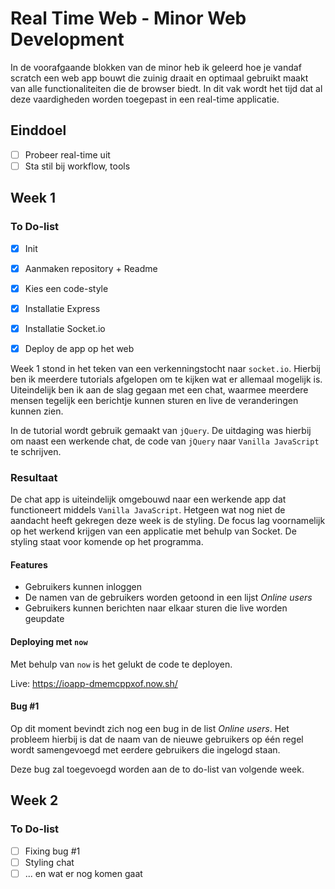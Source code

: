 # Real Time Web - Minor Web Development
In de voorafgaande blokken van de minor heb ik geleerd hoe je vandaf scratch een web app bouwt die zuinig draait en optimaal gebruikt maakt van alle functionaliteiten die de browser biedt. In dit vak wordt het tijd dat al deze vaardigheden worden toegepast in een real-time applicatie.

## Einddoel
- [ ] Probeer real-time uit
- [ ] Sta stil bij workflow, tools

## Week 1

### To Do-list
- [x] Init
- [x] Aanmaken repository + Readme
- [x] Kies een code-style
- [x] Installatie Express
- [x] Installatie Socket.io
- [x] Deploy de app op het web


Week 1 stond in het teken van een verkenningstocht naar `socket.io`. Hierbij ben ik meerdere tutorials afgelopen om te kijken wat er allemaal mogelijk is. Uiteindelijk ben ik aan de slag gegaan met een chat, waarmee meerdere mensen tegelijk een berichtje kunnen sturen en live de veranderingen kunnen zien.

In de tutorial wordt gebruik gemaakt van `jQuery`. De uitdaging was hierbij om naast een werkende chat, de code van `jQuery` naar `Vanilla JavaScript` te schrijven.

### Resultaat
De chat app is uiteindelijk omgebouwd naar een werkende app dat functioneert middels `Vanilla JavaScript`. Hetgeen wat nog niet de aandacht heeft gekregen deze week is de styling. De focus lag voornamelijk op het werkend krijgen van een applicatie met behulp van Socket. De styling staat voor komende op het programma.

#### Features
- Gebruikers kunnen inloggen
- De namen van de gebruikers worden getoond in een lijst *Online users*
- Gebruikers kunnen berichten naar elkaar sturen die live worden geupdate

#### Deploying met `now`
Met behulp van `now` is het gelukt de code te deployen.

Live: https://ioapp-dmemcppxof.now.sh/

#### Bug #1
Op dit moment bevindt zich nog een bug in de list *Online users*. Het probleem hierbij is dat de naam van de nieuwe gebruikers op één regel wordt samengevoegd met eerdere gebruikers die ingelogd staan.

Deze bug zal toegevoegd worden aan de to do-list van volgende week.

## Week 2

### To Do-list
- [ ] Fixing bug #1
- [ ] Styling chat
- [ ] ... en wat er nog komen gaat
